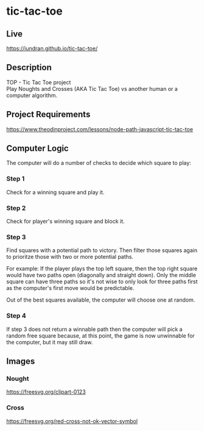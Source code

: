 # tic-tac-toe

## Live
https://jundran.github.io/tic-tac-toe/

## Description
TOP - Tic Tac Toe project  
Play Noughts and Crosses (AKA Tic Tac Toe) vs another human or a computer algorithm.

## Project Requirements
https://www.theodinproject.com/lessons/node-path-javascript-tic-tac-toe

## Computer Logic
The computer will do a number of checks to decide which square to play:
### Step 1
Check for a winning square and play it.
### Step 2
Check for player's winning square and block it.
### Step 3
Find squares with a potential path to victory. Then filter those squares again to prioritze those with two or more potential paths.

For example: If the player plays the top left square, then the top right square would have two paths open (diagonally and straight down). Only the middle square can have three paths so it's not wise to only look for three paths first as the computer's first move would be predictable.

Out of the best squares available, the computer will choose one at random.
### Step 4
If step 3 does not return a winnable path then the computer will pick a random free square because, at this point, the game is now unwinnable for the computer, but it may still draw.

## Images
### Nought
https://freesvg.org/clipart-0123
### Cross
https://freesvg.org/red-cross-not-ok-vector-symbol